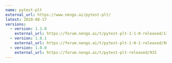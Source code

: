 ```yaml
---
name: pytest-plt
external_url: https://www.nengo.ai/pytest-plt/
latest: 2020-08-17
versions:
  - version: 1.1.0
    external_url: https://forum.nengo.ai/t/pytest-plt-1-1-0-released/1340
  - version: 1.0.1
    external_url: https://forum.nengo.ai/t/pytest-plt-1-0-1-released/984
  - version: 1.0.0
    external_url: https://forum.nengo.ai/t/pytest-plt-released/915
---
```

